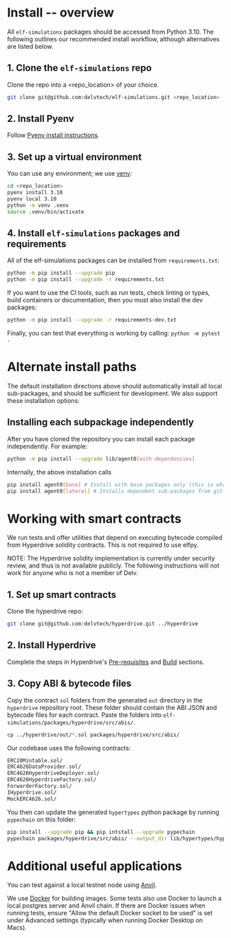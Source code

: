 # Install -- overview

All `elf-simulations` packages should be accessed from Python 3.10.
The following outlines our recommended install workflow, although alternatives are listed below.

## 1. Clone the `elf-simulations` repo

Clone the repo into a <repo_location> of your choice.

```bash
git clone git@github.com:delvtech/elf-simulations.git <repo_location>
```

## 2. Install Pyenv

Follow [Pyenv install instructions](https://github.com/pyenv/pyenv#installation).

## 3. Set up a virtual environment

You can use any environment; we use [venv](https://docs.python.org/3/library/venv.html):

```bash
cd <repo_location>
pyenv install 3.10
pyenv local 3.10
python -m venv .venv
source .venv/bin/activate
```

## 4. Install `elf-simulations` packages and requirements

All of the elf-simulations packages can be installed from `requirements.txt`:

```bash
python -m pip install --upgrade pip
python -m pip install --upgrade -r requirements.txt
```

If you want to use the CI tools, such as run tests, check linting or types, build containers or documentation, then you must also install the dev packages:

```bash
python -m pip install --upgrade -r requirements-dev.txt
```

Finally, you can test that everything is working by calling: `python -m pytest .`

# Alternate install paths

The default installation directions above should automatically install all local sub-packages, and should be sufficient for development.
We also support these installation options:

## Installing each subpackage independently

After you have cloned the repository you can install each package independently.
For example:

```bash
python -m pip install --upgrade lib/agent0[with-dependencies]
```

Internally, the above installation calls

```bash
pip install agent0[base] # Install with base packages only (this is what's called in requirements.txt)
pip install agent0[lateral] # Installs dependent sub-packages from git (e.g., ethpy)
```

# Working with smart contracts

We run tests and offer utilities that depend on executing bytecode compiled from Hyperdrive solidity contracts.
This is not required to use elfpy.

NOTE: The Hyperdrive solidity implementation is currently under security review, and thus is not available publicly.
The following instructions will not work for anyone who is not a member of Delv.

## 1. Set up smart contracts

Clone the hyperdrive repo:

```bash
git clone git@github.com:delvtech/hyperdrive.git ../hyperdrive
```

## 2. Install Hyperdrive

Complete the steps in Hyperdrive's [Pre-requisites](https://github.com/delvtech/hyperdrive#pre-requisites) and [Build](https://github.com/delvtech/hyperdrive#build) sections.

## 3. Copy ABI & bytecode files
Copy the contract `sol` folders from the generated `out` directory in the `hyperdrive` repository root.
These folder should contain the ABI JSON and bytecode files for each contract.
Paste the folders into `elf-simulations/packages/hyperdrive/src/abis/`.

```bash
cp ../hyperdrive/out/*.sol packages/hyperdrive/src/abis/
```

Our codebase uses the following contracts:

```bash
ERC20Mintable.sol/
ERC4626DataProvider.sol/
ERC4626HyperdriveDeployer.sol/
ERC4626HyperdriveFactory.sol/
ForwarderFactory.sol/
IHyperdrive.sol/
MockERC4626.sol/
```

You then can update the generated `hypertypes` python package by running `pypechain` on this folder:

```bash
pip install --upgrade pip && pip intstall --upgrade pypechain
pypechain packages/hyperdrive/src/abis/ --output_dir lib/hypertypes/hypertypes/
```

# Additional useful applications

You can test against a local testnet node using [Anvil](https://book.getfoundry.sh/reference/anvil/).

We use [Docker](docs.docker.com/get-docker) for building images.
Some tests also use Docker to launch a local postgres server and Anvil chain.
If there are Docker issues when running tests, ensure "Allow the default Docker socket to be used" is set under Advanced settings (typically when running Docker Desktop on Macs).
